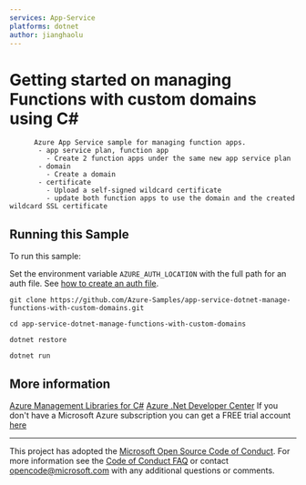 ```yaml
---
services: App-Service
platforms: dotnet
author: jianghaolu
---
```


# Getting started on managing Functions with custom domains using C# #

          Azure App Service sample for managing function apps.
           - app service plan, function app
             - Create 2 function apps under the same new app service plan
           - domain
             - Create a domain
           - certificate
             - Upload a self-signed wildcard certificate
             - update both function apps to use the domain and the created wildcard SSL certificate


## Running this Sample ##

To run this sample:

Set the environment variable `AZURE_AUTH_LOCATION` with the full path for an auth file. See [how to create an auth file](https://github.com/Azure/azure-libraries-for-java/blob/master/AUTH.md).

    git clone https://github.com/Azure-Samples/app-service-dotnet-manage-functions-with-custom-domains.git

    cd app-service-dotnet-manage-functions-with-custom-domains

    dotnet restore

    dotnet run

## More information ##

[Azure Management Libraries for C#](https://github.com/Azure/azure-sdk-for-net/tree/Fluent)
[Azure .Net Developer Center](https://azure.microsoft.com/en-us/develop/net/)
If you don't have a Microsoft Azure subscription you can get a FREE trial account [here](http://go.microsoft.com/fwlink/?LinkId=330212)

---

This project has adopted the [Microsoft Open Source Code of Conduct](https://opensource.microsoft.com/codeofconduct/). For more information see the [Code of Conduct FAQ](https://opensource.microsoft.com/codeofconduct/faq/) or contact [opencode@microsoft.com](mailto:opencode@microsoft.com) with any additional questions or comments.